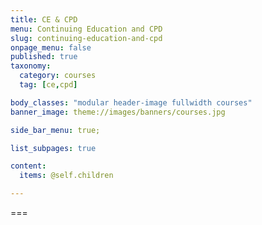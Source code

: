 ```yaml
---
title: CE & CPD
menu: Continuing Education and CPD
slug: continuing-education-and-cpd
onpage_menu: false
published: true
taxonomy:
  category: courses
  tag: [ce,cpd]

body_classes: "modular header-image fullwidth courses"
banner_image: theme://images/banners/courses.jpg

side_bar_menu: true;

list_subpages: true

content:
  items: @self.children

---
```


===
